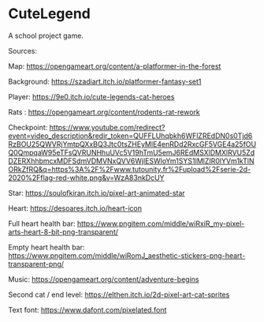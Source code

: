 # CuteLegend
A school project game.

Sources:

Map: https://opengameart.org/content/a-platformer-in-the-forest

Background: https://szadiart.itch.io/platformer-fantasy-set1

Player: https://9e0.itch.io/cute-legends-cat-heroes

Rats : https://opengameart.org/content/rodents-rat-rework

Checkpoint: https://www.youtube.com/redirect?event=video_description&redir_token=QUFFLUhqbkh6WFlZREdDN0s0Tjd6RzBOU25QWVRjYmtpQXxBQ3Jtc0tsZHEyMlE4enRDd2RxcGF5VGE4a25fOUQ0QmpqaW95eTFsQVRUNHhuUVc5V19hTmU5emJ6REdMSXlDMXlRVU5ZdDZERXhhbmcxMDFSdmVDMVNxQVV6WjlESWloYm1SYS1IMlZIR0lYVm1kTlNORkZfRQ&q=https%3A%2F%2Fwww.tutounity.fr%2Fupload%2Fserie-2d-2020%2Fflag-red-white.png&v=WzA83nkDcUY

Star: https://soulofkiran.itch.io/pixel-art-animated-star

Heart: https://desoares.itch.io/heart-icon

Full heart health bar: https://www.pngitem.com/middle/wiRxiR_my-pixel-arts-heart-8-bit-png-transparent/

Empty heart health bar: https://www.pngitem.com/middle/wiRomJ_aesthetic-stickers-png-heart-transparent-png/

Music: https://opengameart.org/content/adventure-begins

Second cat / end level: https://elthen.itch.io/2d-pixel-art-cat-sprites

Text font: https://www.dafont.com/pixelated.font
